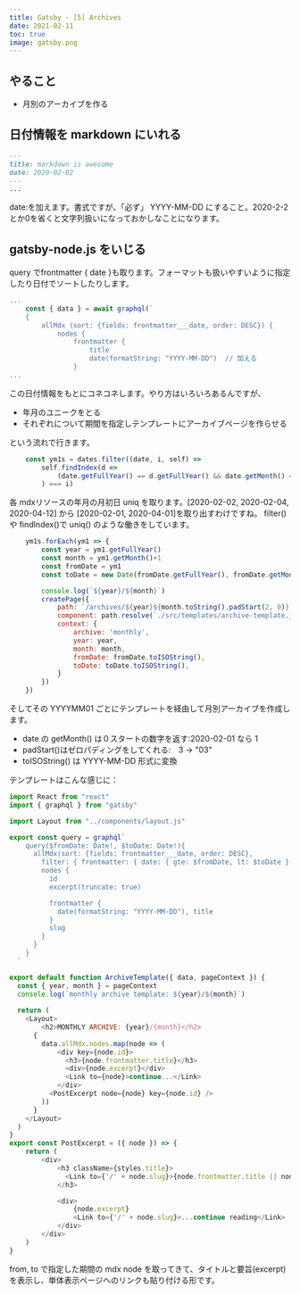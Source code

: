 ```yaml
---
title: Gatsby - [5] Archives
date: 2021-02-11
toc: true
image: gatsby.png
---
```

## やること

- 月別のアーカイブを作る

## 日付情報を markdown にいれる

```md:title=content/awesome.md
---
title: markdown is awesome
date: 2020-02-02
---
...
```

date:を加えます。書式ですが、「必ず」 YYYY-MM-DD にすること。2020-2-2 とか0を省くと文字列扱いになっておかしなことになります。

## gatsby-node.js をいじる

query でfrontmatter { date }も取ります。フォーマットも扱いやすいように指定したり日付でソートしたりします。

```js:title=gatsby-node.js
...
    const { data } = await graphql(`
    {
        allMdx (sort: {fields: frontmatter___date, order: DESC}) {
            nodes {
                frontmatter {
                    title
                    date(formatString: "YYYY-MM-DD")  // 加える
                }
...                
```
この日付情報をもとにコネコネします。やり方はいろいろあるんですが、

- 年月のユニークをとる
- それぞれについて期間を指定しテンプレートにアーカイブページを作らせる

という流れで行きます。

```js:title=gatsby-node.js
    const ym1s = dates.filter((date, i, self) => 
        self.findIndex(d => 
            (date.getFullYear() == d.getFullYear() && date.getMonth() == d.getMonth())
        ) === i)
```

各 mdxリソースの年月の月初日 uniq を取ります。[2020-02-02, 2020-02-04, 2020-04-12] から [2020-02-01, 2020-04-01]を取り出すわけですね。
filter() や findIndex()で uniq() のような働きをしています。

```js
    ym1s.forEach(ym1 => {
        const year = ym1.getFullYear()
        const month = ym1.getMonth()+1
        const fromDate = ym1
        const toDate = new Date(fromDate.getFullYear(), fromDate.getMonth() + 1)

        console.log(`${year}/${month}`)
        createPage({
            path: `/archives/${year}${month.toString().padStart(2, 0)}`,
            component: path.resolve(`./src/templates/archive-template.js`),
            context: {
                archive: 'monthly',
                year: year,
                month: month,
                fromDate: fromDate.toISOString(),
                toDate: toDate.toISOString(),
            }
        })        
    })
```

そしてその YYYYMM01 ごとにテンプレートを経由して月別アーカイブを作成します。

- date の getMonth() は０スタートの数字を返す:2020-02-01 なら 1
- padStart()はゼロパディングをしてくれる:　3 -> "03"
- toISOString() は YYYY-MM-DD 形式に変換

テンプレートはこんな感じに：

```js:title=src/templates/archive-template.js
import React from "react"
import { graphql } from "gatsby"

import Layout from "../components/layout.js"

export const query = graphql`
    query($fromDate: Date!, $toDate: Date!){        
      allMdx(sort: {fields: frontmatter___date, order: DESC},
        filter: { frontmatter: { date: { gte: $fromDate, lt: $toDate } }} ) {
        nodes { 
          id
          excerpt(truncate: true)

          frontmatter {
            date(formatString: "YYYY-MM-DD"), title
          }        
          slug
        }
      }
    }
  `

export default function ArchiveTemplate({ data, pageContext }) {
  const { year, month } = pageContext
  console.log(`monthly archive template: ${year}/${month}`)
  
  return (
    <Layout>
        <h2>MONTHLY ARCHIVE: {year}/{month}</h2>
      {
        data.allMdx.nodes.map(node => (
            <div key={node.id}>
              <h3>{node.frontmatter.title}</h3>
              <div>{node.excerpt}</div>
              <Link to={node}>continue...</Link>
            </div>
          <PostExcerpt node={node} key={node.id} />
        ))
      }
    </Layout>
  )
}
export const PostExcerpt = ({ node }) => {
    return (
        <div>
            <h3 className={styles.title}>
              <Link to={'/' + node.slug}>{node.frontmatter.title || node.slug}</Link>
            </h3>

            <div>
                {node.excerpt}
                <Link to={'/' + node.slug}>...continue reading</Link>
            </div>
        </div>
    )
}
```

from, to で指定した期間の mdx node を取ってきて、タイトルと要旨(excerpt)を表示し、単体表示ページへのリンクも貼り付ける形です。


